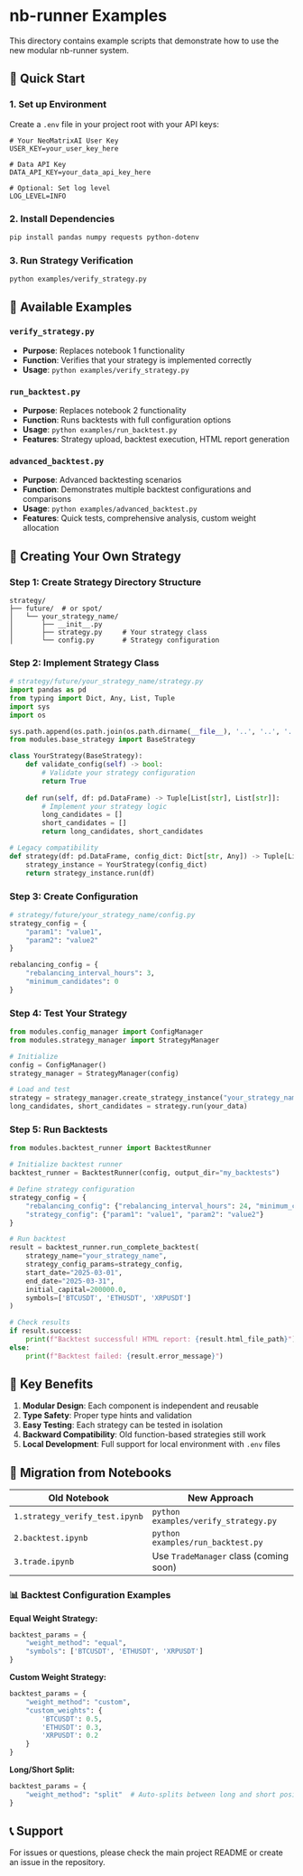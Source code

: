 # nb-runner Examples

This directory contains example scripts that demonstrate how to use the new modular nb-runner system.

## 🚀 Quick Start

### 1. Set up Environment

Create a `.env` file in your project root with your API keys:

```env
# Your NeoMatrixAI User Key
USER_KEY=your_user_key_here

# Data API Key  
DATA_API_KEY=your_data_api_key_here

# Optional: Set log level
LOG_LEVEL=INFO
```

### 2. Install Dependencies

```bash
pip install pandas numpy requests python-dotenv
```

### 3. Run Strategy Verification

```bash
python examples/verify_strategy.py
```

## 📂 Available Examples

### `verify_strategy.py`
- **Purpose**: Replaces notebook 1 functionality
- **Function**: Verifies that your strategy is implemented correctly
- **Usage**: `python examples/verify_strategy.py`

### `run_backtest.py`
- **Purpose**: Replaces notebook 2 functionality
- **Function**: Runs backtests with full configuration options
- **Usage**: `python examples/run_backtest.py`
- **Features**: Strategy upload, backtest execution, HTML report generation

### `advanced_backtest.py`
- **Purpose**: Advanced backtesting scenarios
- **Function**: Demonstrates multiple backtest configurations and comparisons
- **Usage**: `python examples/advanced_backtest.py`
- **Features**: Quick tests, comprehensive analysis, custom weight allocation

## 🔧 Creating Your Own Strategy

### Step 1: Create Strategy Directory Structure

```
strategy/
├── future/  # or spot/
│   └── your_strategy_name/
│       ├── __init__.py
│       ├── strategy.py     # Your strategy class
│       └── config.py       # Strategy configuration
```

### Step 2: Implement Strategy Class

```python
# strategy/future/your_strategy_name/strategy.py
import pandas as pd
from typing import Dict, Any, List, Tuple
import sys
import os

sys.path.append(os.path.join(os.path.dirname(__file__), '..', '..', '..'))
from modules.base_strategy import BaseStrategy

class YourStrategy(BaseStrategy):
    def validate_config(self) -> bool:
        # Validate your strategy configuration
        return True
    
    def run(self, df: pd.DataFrame) -> Tuple[List[str], List[str]]:
        # Implement your strategy logic
        long_candidates = []
        short_candidates = []
        return long_candidates, short_candidates

# Legacy compatibility
def strategy(df: pd.DataFrame, config_dict: Dict[str, Any]) -> Tuple[List[str], List[str]]:
    strategy_instance = YourStrategy(config_dict)
    return strategy_instance.run(df)
```

### Step 3: Create Configuration

```python
# strategy/future/your_strategy_name/config.py
strategy_config = {
    "param1": "value1",
    "param2": "value2"
}

rebalancing_config = {
    "rebalancing_interval_hours": 3,
    "minimum_candidates": 0
}
```

### Step 4: Test Your Strategy

```python
from modules.config_manager import ConfigManager
from modules.strategy_manager import StrategyManager

# Initialize
config = ConfigManager()
strategy_manager = StrategyManager(config)

# Load and test
strategy = strategy_manager.create_strategy_instance("your_strategy_name", "future")
long_candidates, short_candidates = strategy.run(your_data)
```

### Step 5: Run Backtests

```python
from modules.backtest_runner import BacktestRunner

# Initialize backtest runner
backtest_runner = BacktestRunner(config, output_dir="my_backtests")

# Define strategy configuration
strategy_config = {
    "rebalancing_config": {"rebalancing_interval_hours": 24, "minimum_candidates": 0},
    "strategy_config": {"param1": "value1", "param2": "value2"}
}

# Run backtest
result = backtest_runner.run_complete_backtest(
    strategy_name="your_strategy_name",
    strategy_config_params=strategy_config,
    start_date="2025-03-01",
    end_date="2025-03-31",
    initial_capital=200000.0,
    symbols=['BTCUSDT', 'ETHUSDT', 'XRPUSDT']
)

# Check results
if result.success:
    print(f"Backtest successful! HTML report: {result.html_file_path}")
else:
    print(f"Backtest failed: {result.error_message}")
```

## 🎯 Key Benefits

1. **Modular Design**: Each component is independent and reusable
2. **Type Safety**: Proper type hints and validation
3. **Easy Testing**: Each strategy can be tested in isolation
4. **Backward Compatibility**: Old function-based strategies still work
5. **Local Development**: Full support for local environment with `.env` files

## 🔄 Migration from Notebooks

| Old Notebook | New Approach |
|-------------|-------------|
| `1.strategy_verify_test.ipynb` | `python examples/verify_strategy.py` |
| `2.backtest.ipynb` | `python examples/run_backtest.py` |
| `3.trade.ipynb` | Use `TradeManager` class (coming soon) |

### 📊 Backtest Configuration Examples

**Equal Weight Strategy:**
```python
backtest_params = {
    "weight_method": "equal",
    "symbols": ['BTCUSDT', 'ETHUSDT', 'XRPUSDT']
}
```

**Custom Weight Strategy:**
```python
backtest_params = {
    "weight_method": "custom",
    "custom_weights": {
        'BTCUSDT': 0.5,
        'ETHUSDT': 0.3,
        'XRPUSDT': 0.2
    }
}
```

**Long/Short Split:**
```python
backtest_params = {
    "weight_method": "split"  # Auto-splits between long and short positions
}
```

## 📞 Support

For issues or questions, please check the main project README or create an issue in the repository. 